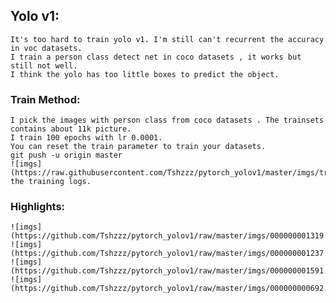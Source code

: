 ## Yolo v1: 
	It's too hard to train yolo v1. I'm still can't recurrent the accuracy in voc datasets. 
	I train a person class detect net in coco datasets , it works but still not well. 
	I think the yolo has too little boxes to predict the object.

### Train Method:
	I pick the images with person class from coco datasets . The trainsets contains about 11k picture.
	I train 100 epochs with lr 0.0001.
	You can reset the train parameter to train your datasets.
	git push -u origin master
	![imgs](https://raw.githubusercontent.com/Tshzzz/pytorch_yolov1/master/imgs/train_log.png)
	the training logs.

### Highlights:
	![imgs](https://github.com/Tshzzz/pytorch_yolov1/raw/master/imgs/000000001319.jpg)
	![imgs](https://github.com/Tshzzz/pytorch_yolov1/raw/master/imgs/000000001237.jpg)
	![imgs](https://github.com/Tshzzz/pytorch_yolov1/raw/master/imgs/000000001591.jpg)
	![imgs](https://github.com/Tshzzz/pytorch_yolov1/raw/master/imgs/000000000692.jpg)
